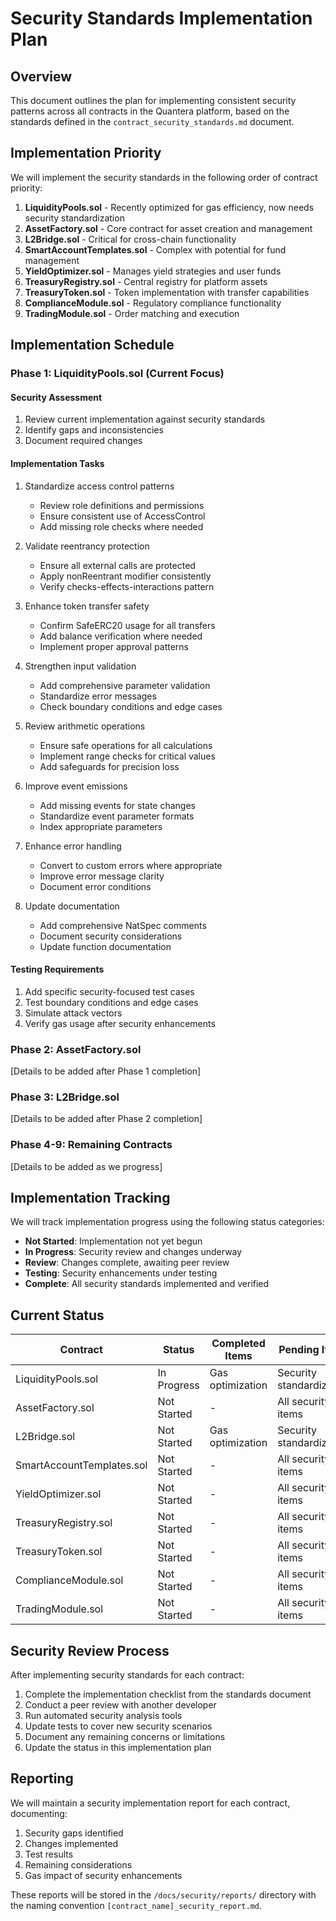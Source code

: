 # Security Standards Implementation Plan

## Overview
This document outlines the plan for implementing consistent security patterns across all contracts in the Quantera platform, based on the standards defined in the `contract_security_standards.md` document.

## Implementation Priority

We will implement the security standards in the following order of contract priority:

1. **LiquidityPools.sol** - Recently optimized for gas efficiency, now needs security standardization
2. **AssetFactory.sol** - Core contract for asset creation and management
3. **L2Bridge.sol** - Critical for cross-chain functionality
4. **SmartAccountTemplates.sol** - Complex with potential for fund management
5. **YieldOptimizer.sol** - Manages yield strategies and user funds
6. **TreasuryRegistry.sol** - Central registry for platform assets
7. **TreasuryToken.sol** - Token implementation with transfer capabilities
8. **ComplianceModule.sol** - Regulatory compliance functionality
9. **TradingModule.sol** - Order matching and execution

## Implementation Schedule

### Phase 1: LiquidityPools.sol (Current Focus)

#### Security Assessment
1. Review current implementation against security standards
2. Identify gaps and inconsistencies
3. Document required changes

#### Implementation Tasks
1. Standardize access control patterns
   - Review role definitions and permissions
   - Ensure consistent use of AccessControl
   - Add missing role checks where needed

2. Validate reentrancy protection
   - Ensure all external calls are protected
   - Apply nonReentrant modifier consistently
   - Verify checks-effects-interactions pattern

3. Enhance token transfer safety
   - Confirm SafeERC20 usage for all transfers
   - Add balance verification where needed
   - Implement proper approval patterns

4. Strengthen input validation
   - Add comprehensive parameter validation
   - Standardize error messages
   - Check boundary conditions and edge cases

5. Review arithmetic operations
   - Ensure safe operations for all calculations
   - Implement range checks for critical values
   - Add safeguards for precision loss

6. Improve event emissions
   - Add missing events for state changes
   - Standardize event parameter formats
   - Index appropriate parameters

7. Enhance error handling
   - Convert to custom errors where appropriate
   - Improve error message clarity
   - Document error conditions

8. Update documentation
   - Add comprehensive NatSpec comments
   - Document security considerations
   - Update function documentation

#### Testing Requirements
1. Add specific security-focused test cases
2. Test boundary conditions and edge cases
3. Simulate attack vectors
4. Verify gas usage after security enhancements

### Phase 2: AssetFactory.sol

[Details to be added after Phase 1 completion]

### Phase 3: L2Bridge.sol

[Details to be added after Phase 2 completion]

### Phase 4-9: Remaining Contracts

[Details to be added as we progress]

## Implementation Tracking

We will track implementation progress using the following status categories:

- **Not Started**: Implementation not yet begun
- **In Progress**: Security review and changes underway
- **Review**: Changes complete, awaiting peer review
- **Testing**: Security enhancements under testing
- **Complete**: All security standards implemented and verified

## Current Status

| Contract | Status | Completed Items | Pending Items |
|----------|--------|-----------------|---------------|
| LiquidityPools.sol | In Progress | Gas optimization | Security standardization |
| AssetFactory.sol | Not Started | - | All security items |
| L2Bridge.sol | Not Started | Gas optimization | Security standardization |
| SmartAccountTemplates.sol | Not Started | - | All security items |
| YieldOptimizer.sol | Not Started | - | All security items |
| TreasuryRegistry.sol | Not Started | - | All security items |
| TreasuryToken.sol | Not Started | - | All security items |
| ComplianceModule.sol | Not Started | - | All security items |
| TradingModule.sol | Not Started | - | All security items |

## Security Review Process

After implementing security standards for each contract:

1. Complete the implementation checklist from the standards document
2. Conduct a peer review with another developer
3. Run automated security analysis tools
4. Update tests to cover new security scenarios
5. Document any remaining concerns or limitations
6. Update the status in this implementation plan

## Reporting

We will maintain a security implementation report for each contract, documenting:

1. Security gaps identified
2. Changes implemented
3. Test results
4. Remaining considerations
5. Gas impact of security enhancements

These reports will be stored in the `/docs/security/reports/` directory with the naming convention `[contract_name]_security_report.md`. 